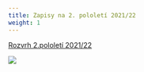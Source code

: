 ```yaml
---
title: Zapisy na 2. pololetí 2021/22
weight: 1
---
```

[Rozvrh 2.pololetí 2021/22](https://www.brezanek.cz/assets/media-o-nas/rozvrh_21-22_ii_pol.pdf)

![](/images/uploads/vigvam_zapisy_2_pol_22.jpg)